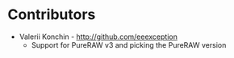 # Contributors

* Valerii Konchin - http://github.com/eeexception
  - Support for PureRAW v3 and picking the PureRAW version